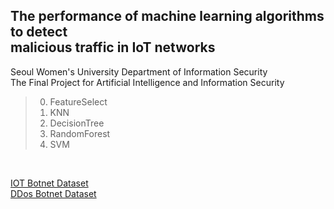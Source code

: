 ## The performance of machine learning algorithms to detect <br>malicious traffic in IoT networks

Seoul Women's University Department of Information Security  
The Final Project for Artificial Intelligence and Information Security
<br>

> 0. FeatureSelect  
> 1. KNN  
> 2. DecisionTree  
> 3. RandomForest
> 4. SVM
<br>

[IOT Botnet Dataset](https://cloudstor.aarnet.edu.au/plus/s/umT99TnxvbpkkoE?path=%2FCSV%2FTraning%20and%20Testing%20Tets%20(5%25%20of%20the%20entier%20dataset)%2F10-best%20features%2F10-best%20Training-Testing%20split)  
[DDos Botnet Dataset](https://cloudstor.aarnet.edu.au/plus/s/umT99TnxvbpkkoE?path=%2FCSV%2FTraning%20and%20Testing%20Tets%20(5%25%20of%20the%20entier%20dataset)%2F10-best%20features)
